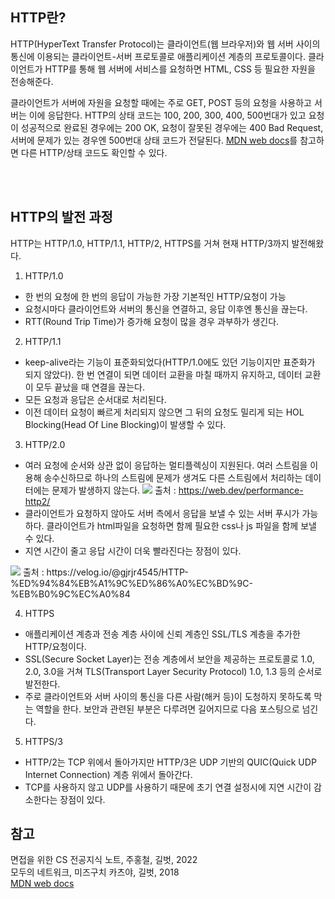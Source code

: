 ## HTTP란?

HTTP(HyperText Transfer Protocol)는 클라이언트(웹 브라우저)와 웹 서버 사이의 통신에 이용되는 클라이언트-서버 프로토콜로 애플리케이션 계층의 프로토콜이다. 클라이언트가 HTTP를 통해 웹 서버에 서비스를 요청하면 HTML, CSS 등 필요한 자원을 전송해준다.

클라이언트가 서버에 자원을 요청할 때에는 주로 GET, POST 등의 요청을 사용하고 서버는 이에 응답한다. HTTP의 상태 코드는 100, 200, 300, 400, 500번대가 있고 요청이 성공적으로 완료된 경우에는 200 OK, 요청이 잘못된 경우에는 400 Bad Request, 서버에 문제가 있는 경우엔 500번대 상태 코드가 전달된다. [MDN web docs](https://developer.mozilla.org/ko/docs/Web/HTTP/Status)를 참고하면 다른 HTTP/상태 코드도 확인할 수 있다.

<br><br>

## HTTP의 발전 과정

HTTP는 HTTP/1.0, HTTP/1.1, HTTP/2, HTTPS를 거쳐 현재 HTTP/3까지 발전해왔다.

1. HTTP/1.0

- 한 번의 요청에 한 번의 응답이 가능한 가장 기본적인 HTTP/요청이 가능
- 요청시마다 클라이언트와 서버의 통신을 연결하고, 응답 이후엔 통신을 끊는다.
- RTT(Round Trip Time)가 증가해 요청이 많을 경우 과부하가 생긴다.

2. HTTP/1.1

- keep-alive라는 기능이 표준화되었다(HTTP/1.0에도 있던 기능이지만 표준화가 되지 않았다). 한 번 연결이 되면 데이터 교환을 마칠 때까지 유지하고, 데이터 교환이 모두 끝났을 때 연결을 끊는다.
- 모든 요청과 응답은 순서대로 처리된다.
- 이전 데이터 요청이 빠르게 처리되지 않으면 그 뒤의 요청도 밀리게 되는 HOL Blocking(Head Of Line Blocking)이 발생할 수 있다.

3. HTTP/2.0

- 여러 요청에 순서와 상관 없이 응답하는 멀티플렉싱이 지원된다. 여러 스트림을 이용해 송수신하므로 하나의 스트림에 문제가 생겨도 다른 스트림에서 처리하는 데이터에는 문제가 발생하지 않는다.
  <img src="https://web-dev.imgix.net/image/C47gYyWYVMMhDmtYSLOWazuyePF2/4RwALfscCwB7MDa1bGsV.svg">
  출처 : https://web.dev/performance-http2/
- 클라이언트가 요청하지 않아도 서버 측에서 응답을 보낼 수 있는 서버 푸시가 가능하다. 클라이언트가 html파일을 요청하면 함께 필요한 css나 js 파일을 함께 보낼 수 있다.
- 지연 시간이 줄고 응답 시간이 더욱 빨라진다는 장점이 있다.

<img src="https://velog.velcdn.com/images%2Fgjrjr4545%2Fpost%2F338149a8-b2e6-4842-a693-b873aa3476d7%2Fhttp1.0vshttp1.1vshttp2.0.PNG">
출처 : https://velog.io/@gjrjr4545/HTTP-%ED%94%84%EB%A1%9C%ED%86%A0%EC%BD%9C-%EB%B0%9C%EC%A0%84

4. HTTPS

- 애플리케이션 계층과 전송 계층 사이에 신뢰 계층인 SSL/TLS 계층을 추가한 HTTP/요청이다.
- SSL(Secure Socket Layer)는 전송 계층에서 보안을 제공하는 프로토콜로 1.0, 2.0, 3.0을 거쳐 TLS(Transport Layer Security Protocol) 1.0, 1.3 등의 순서로 발전한다.
- 주로 클라이언트와 서버 사이의 통신을 다른 사람(해커 등)이 도청하지 못하도록 막는 역할을 한다. 보안과 관련된 부분은 다루려면 길어지므로 다음 포스팅으로 넘긴다.

5. HTTPS/3

- HTTP/2는 TCP 위에서 돌아가지만 HTTP/3은 UDP 기반의 QUIC(Quick UDP Internet Connection) 계층 위에서 돌아간다.
- TCP를 사용하지 않고 UDP를 사용하기 때문에 초기 연결 설정시에 지연 시간이 감소한다는 장점이 있다.

## 참고

면접을 위한 CS 전공지식 노트, 주홍철, 길벗, 2022
<br>
모두의 네트워크, 미즈구치 카츠야, 길벗, 2018
<br>
[MDN web docs](https://developer.mozilla.org/ko/docs/Web/HTTP)
<br>
